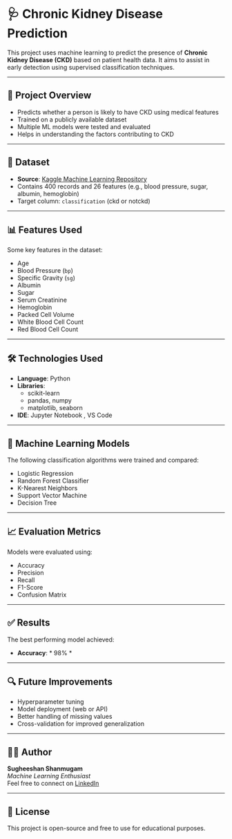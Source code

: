 # 🩺 Chronic Kidney Disease Prediction

This project uses machine learning to predict the presence of **Chronic Kidney Disease (CKD)** based on patient health data. It aims to assist in early detection using supervised classification techniques.

---

## 📂 Project Overview

- Predicts whether a person is likely to have CKD using medical features
- Trained on a publicly available dataset
- Multiple ML models were tested and evaluated
- Helps in understanding the factors contributing to CKD

---

## 🧪 Dataset

- **Source**: [Kaggle Machine Learning Repository](https://www.kaggle.com/datasets/mansoordaku/ckdisease/code)
- Contains 400 records and 26 features (e.g., blood pressure, sugar, albumin, hemoglobin)
- Target column: `classification` (ckd or notckd)

---

## 📊 Features Used

Some key features in the dataset:

- Age  
- Blood Pressure (`bp`)  
- Specific Gravity (`sg`)  
- Albumin  
- Sugar  
- Serum Creatinine  
- Hemoglobin  
- Packed Cell Volume  
- White Blood Cell Count  
- Red Blood Cell Count  

---

## 🛠️ Technologies Used

- **Language**: Python  
- **Libraries**:
  - scikit-learn
  - pandas, numpy
  - matplotlib, seaborn
- **IDE**: Jupyter Notebook , VS Code

---

## 🤖 Machine Learning Models

The following classification algorithms were trained and compared:

- Logistic Regression  
- Random Forest Classifier  
- K-Nearest Neighbors  
- Support Vector Machine  
- Decision Tree  

---

## 📈 Evaluation Metrics

Models were evaluated using:

- Accuracy  
- Precision  
- Recall  
- F1-Score  
- Confusion Matrix  

---

## ✅ Results

The best performing model achieved:

- **Accuracy**: * 98% *  


---

## 🔍 Future Improvements

- Hyperparameter tuning  
- Model deployment (web or API)  
- Better handling of missing values  
- Cross-validation for improved generalization

---

## 🙋‍♂️ Author

**Sugheeshan Shanmugam**  
*Machine Learning Enthusiast*  
Feel free to connect on [LinkedIn](https://www.linkedin.com/in/sugheeshan/)

---

## 📜 License

This project is open-source and free to use for educational purposes.

